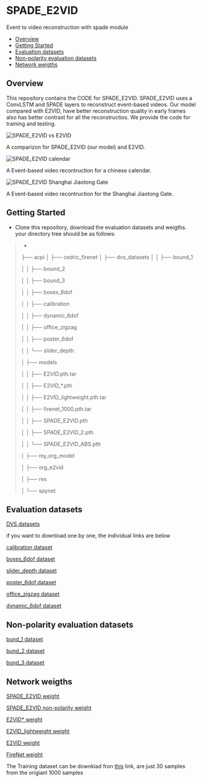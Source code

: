 # SPADE_E2VID
Event to video reconstruction with spade module

- [Overview](##overview)
- [Getting Started](##getting-started)
- [Evaluation datasets](##evaluation-datasets)
- [Non-polarity evaluation datasets](##non-polarity-evaluation-datasets)
- [Network weigths](##network-weigths)

## Overview
This repository contains the CODE for SPADE_E2VID. SPADE_E2VID uses a ConvLSTM and SPADE layers to reconstruct event-based videos. Our model compared with E2VID, have better reconstruction quality in early frames also has better contrast for all the reconstructios. We provide the code for training and testing.


![SPADE_E2VID vs E2VID](https://github.com/RodrigoGantier/SPADE_E2VID/blob/master/res/compare.gif)

A comparizon for SPADE_E2VID (our model) and E2VID.

![SPADE_E2VID calendar](https://github.com/RodrigoGantier/SPADE_E2VID/blob/master/res/calendar.gif)

A Event-based video recontruction for a chinese calendar.

![SPADE_E2VID Shanghai Jiaotong Gate](https://github.com/RodrigoGantier/SPADE_E2VID/blob/master/res/jiaodamen.gif)

A Event-based video recontruction for the Shanghai Jiaotong Gate.



## Getting Started
* Clone this repository, download the evaluation datasets and weigths. your directory tree should be as follows:

>*
> ├── acpi
> │   ├── cedric_firenet
> │   ├── dvs_datasets
> │   │   ├── bound_1
>
>│   │   ├── bound_2
>
>│   │   ├── bound_3
>
>│   │   ├── boxes_6dof
>
>│   │   ├── calibration
>
>│   │   ├── dynamic_6dof
>
>│   │   ├── office_zigzag
>
>│   │   ├── poster_6dof
>
>│   │   └── slider_depth
>
>│   ├── models
>
>│   │   ├── E2VID.pth.tar
>
>│   │   ├── E2VID_*.pth
>
>│   │   ├── E2VID_lightweight.pth.tar
>
>│   │   ├── firenet_1000.pth.tar
>
>│   │   ├── SPADE_E2VID.pth
>
>│   │   ├── SPADE_E2VID_2.pth
>
>│   │   └── SPADE_E2VID_ABS.pth
>
>│   ├── my_org_model
>
>│   ├── org_e2vid
>
>│   ├── res
>
>│   └── spynet
>


## Evaluation datasets

[DVS datasets](https://drive.google.com/file/d/1JH4QuJsrb2s67PYzueXRPQiCqJomnNuB/view?usp=sharing)

if you want to download one by one, the individual links are below

[calibration dataset](https://drive.google.com/drive/folders/1ctfatJRZlEMx0xdthKzhpjRU0PYu6QyS?usp=sharing)

[boxes_6dof dataset](https://drive.google.com/drive/folders/1U6_6q1Rwn2S0_7OK_6m2o2XHexmdKsoR?usp=sharing)

[slider_depth dataset](https://drive.google.com/drive/folders/1T6y21Wh1csOoRUhKDPHCkloMST2IkVrt?usp=sharing)

[poster_6dof dataset](https://drive.google.com/drive/folders/1KQXR2KMjjeJZdHq2lMJ3P7TBG6kETHsV?usp=sharing)

[office_zigzag dataset](https://drive.google.com/drive/folders/1Q00eskBZSy--Q-DkHX7xzboBe_KKTxle?usp=sharing)

[dynamic_6dof dataset](https://drive.google.com/drive/folders/1bMHNB8AtAqgeGc8AXCukAiXP8MyvSWT-?usp=sharing)


## Non-polarity evaluation datasets

[bund_1 dataset](https://drive.google.com/drive/folders/1KSGpOunVv47hU6nG9gOsEqxd6nfV7o9Q?usp=sharing)

[bund_2 dataset](https://drive.google.com/drive/folders/1db4drgonbS-T6CSVxj4b8WeIGybGR30F?usp=sharing)

[bund_3 dataset](https://drive.google.com/drive/folders/17OQUgnd2EUwugTMjLf2DSWUOfgSI11ea?usp=sharing)


## Network weigths
[SPADE_E2VID weight](https://drive.google.com/file/d/1mOdIIJgZm2HiDk-dl40abrHEWeAtDXD0/view?usp=sharing)

[SPADE_E2VID non-polarity weight](https://drive.google.com/file/d/1dK6VEOTEeQ6_g4-cFUA0R80Lr84ktTXe/view?usp=sharing)

[E2VID* weight](https://drive.google.com/file/d/1xrV8CFt45EBYT3aZihX7SJCOjAbjbd8h/view?usp=sharing)

[E2VID_lightweight weight](https://drive.google.com/file/d/1MQXdVMHY0fb7c9QrP0eWPBS_uJQrayyZ/view?usp=sharing)

[E2VID weight](https://drive.google.com/file/d/1q0rnm8OUIHk-II39qpxhp0tqBfIOK-7M/view?usp=sharing)

[FireNet weight](https://drive.google.com/file/d/1Uqj8z8pDnq78JzoXdw-6radw3RPAyUPb/view?usp=sharing)


The Training dataset can be downkiad fron [this](https://drive.google.com/file/d/1usC0fsnRohMCMJSngMpLPb70w5_nYAeE/view?usp=sharing) link, are just 30 samples from the origianl 1000 samples


